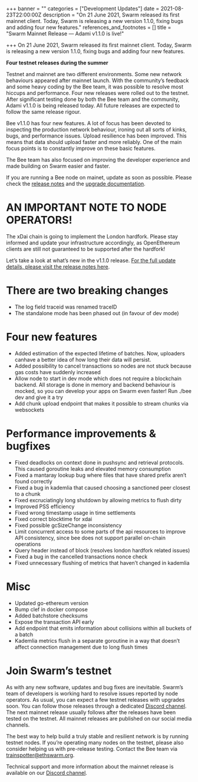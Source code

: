 +++
banner = ""
categories = ["Development Updates"]
date = 2021-08-23T22:00:00Z
description = "On 21 June 2021, Swarm released its first mainnet client. Today, Swarm is releasing a new version 1.1.0, fixing bugs and adding four new features."
references_and_footnotes = []
title = "Swarm Mainnet Release — Adami v1.1.0 is live!"

+++
On 21 June 2021, Swarm released its first mainnet client. Today, Swarm is releasing a new version 1.1.0, fixing bugs and adding four new features.

**Four testnet releases during the summer**

Testnet and mainnet are two different environments. Some new network behaviours appeared after mainnet launch. With the community’s feedback and some heavy coding by the Bee team, it was possible to resolve most hiccups and performance. Four new releases were rolled out to the testnet. After significant testing done by both the Bee team and the community, Adami v1.1.0 is being released today. All future releases are expected to follow the same release rigour.

Bee v1.1.0 has four new features. A lot of focus has been devoted to inspecting the production network behaviour, ironing out all sorts of kinks, bugs, and performance issues. Upload resilience has been improved. This means that data should upload faster and more reliably. One of the main focus points is to constantly improve on these basic features.

The Bee team has also focused on improving the developer experience and made building on Swarm easier and faster.

If you are running a Bee node on mainet, update as soon as possible. Please check the [release notes](https://github.com/ethersphere/bee) and the [upgrade documentation](https://docs.ethswarm.org/docs/working-with-bee/upgrading-bee/).

# AN IMPORTANT NOTE TO NODE OPERATORS!

The xDai chain is going to implement the London hardfork. Please stay informed and update your infrastructure accordingly, as OpenEthereum clients are still not guaranteed to be supported after the hardfork!

Let’s take a look at what’s new in the v1.1.0 release. [For the full update details, please visit the release notes here](https://github.com/ethersphere/bee/releases/tag/v1.1.0).

# There are two breaking changes

* The log field traceid was renamed traceID
* The standalone mode has been phased out (in favour of dev mode)

# Four new features

* Added estimation of the expected lifetime of batches. Now, uploaders canhave a better idea of how long their data will persist.
* Added possibility to cancel transactions so nodes are not stuck because gas costs have suddenly increased
* Allow node to start in dev mode which does not require a blockchain backend. All storage is done in memory and backend behaviour is mocked, so you can develop your apps on Swarm even faster! Run ./bee dev and give it a try
* Add chunk upload endpoint that makes it possible to stream chunks via websockets

# Performance improvements & bugfixes

* Fixed deadlocks on context done in pushsync and retrieval protocols. This caused goroutine leaks and elevated memory consumption
* Fixed a mantaray lookup bug where files that have shared prefix aren’t found correctly
* Fixed a bug in kademlia that caused choosing a sanctioned peer closest to a chunk
* Fixed excruciatingly long shutdown by allowing metrics to flush dirty
* Improved PSS efficiency
* Fixed wrong timestamp usage in time settlements
* Fixed correct blocktime for xdai
* Fixed possible gcSizeChange inconsistency
* Limit concurrent access to some parts of the api resources to improve API consistency, since bee does not support parallel on-chain operations
* Query header instead of block (resolves london hardfork related issues)
* Fixed a bug in the cancelled transactions nonce check
* Fixed unnecessary flushing of metrics that haven’t changed in kademlia

# Misc

* Updated go-ethereum version
* Bump clef in docker compose
* Added batchstore checksums
* Expose the transaction API early
* Add endpoint that emits information about collisions within all buckets of a batch
* Kademlia metrics flush in a separate goroutine in a way that doesn’t affect connection management due to long flush times

# Join Swarm’s testnet

As with any new software, updates and bug fixes are inevitable. Swarm’s team of developers is working hard to resolve issues reported by node operators. As usual, you can expect a few testnet releases with upgrades soon. You can follow those releases through a dedicated [Discord channel](https://discord.gg/wdghaQsGq5). The next mainnet release usually follows after the releases have been tested on the testnet. All mainnet releases are published on our social media channels.

The best way to help build a truly stable and resilient network is by running testnet nodes. If you’re operating many nodes on the testnet, please also consider helping us with pre-release testing. Contact the Bee team via [trainspotter@ethswarm.org](mailto:trainspotter@ethswarm.org).

Technical support and more information about the mainnet release is available on our [Discord channel](https://discord.gg/wdghaQsGq5).